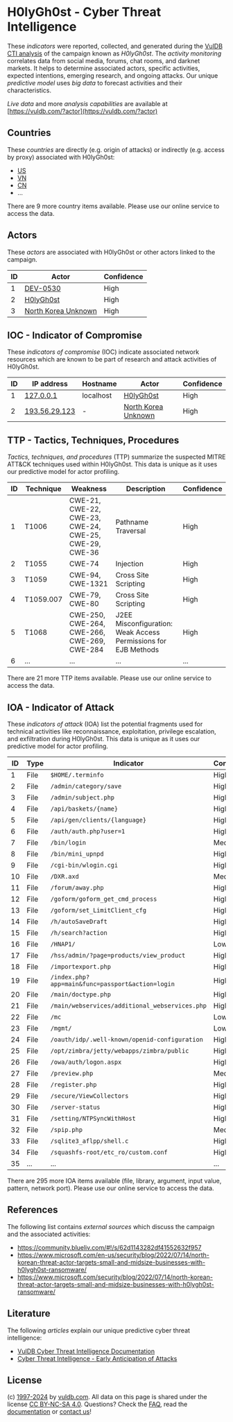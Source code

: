 # H0lyGh0st - Cyber Threat Intelligence

These _indicators_ were reported, collected, and generated during the [VulDB CTI analysis](https://vuldb.com/?kb.cti) of the campaign known as _H0lyGh0st_. The _activity monitoring_ correlates data from social media, forums, chat rooms, and darknet markets. It helps to determine associated actors, specific activities, expected intentions, emerging research, and ongoing attacks. Our unique _predictive model_ uses _big data_ to forecast activities and their characteristics.

_Live data_ and more _analysis capabilities_ are available at [https://vuldb.com/?actor](https://vuldb.com/?actor)

## Countries

These _countries_ are directly (e.g. origin of attacks) or indirectly (e.g. access by proxy) associated with H0lyGh0st:

* [US](https://vuldb.com/?country.us)
* [VN](https://vuldb.com/?country.vn)
* [CN](https://vuldb.com/?country.cn)
* ...

There are 9 more country items available. Please use our online service to access the data.

## Actors

These _actors_ are associated with H0lyGh0st or other actors linked to the campaign.

ID | Actor | Confidence
-- | ----- | ----------
1 | [DEV-0530](https://vuldb.com/?actor.dev-0530) | High
2 | [H0lyGh0st](https://vuldb.com/?actor.h0lygh0st) | High
3 | [North Korea Unknown](https://vuldb.com/?actor.north_korea_unknown) | High

## IOC - Indicator of Compromise

These _indicators of compromise_ (IOC) indicate associated network resources which are known to be part of research and attack activities of H0lyGh0st.

ID | IP address | Hostname | Actor | Confidence
-- | ---------- | -------- | ----- | ----------
1 | [127.0.0.1](https://vuldb.com/?ip.127.0.0.1) | localhost | [H0lyGh0st](https://vuldb.com/?actor.h0lygh0st) | High
2 | [193.56.29.123](https://vuldb.com/?ip.193.56.29.123) | - | [North Korea Unknown](https://vuldb.com/?actor.north_korea_unknown) | High

## TTP - Tactics, Techniques, Procedures

_Tactics, techniques, and procedures_ (TTP) summarize the suspected MITRE ATT&CK techniques used within H0lyGh0st. This data is unique as it uses our predictive model for actor profiling.

ID | Technique | Weakness | Description | Confidence
-- | --------- | -------- | ----------- | ----------
1 | T1006 | CWE-21, CWE-22, CWE-23, CWE-24, CWE-25, CWE-29, CWE-36 | Pathname Traversal | High
2 | T1055 | CWE-74 | Injection | High
3 | T1059 | CWE-94, CWE-1321 | Cross Site Scripting | High
4 | T1059.007 | CWE-79, CWE-80 | Cross Site Scripting | High
5 | T1068 | CWE-250, CWE-264, CWE-266, CWE-269, CWE-284 | J2EE Misconfiguration: Weak Access Permissions for EJB Methods | High
6 | ... | ... | ... | ...

There are 21 more TTP items available. Please use our online service to access the data.

## IOA - Indicator of Attack

These _indicators of attack_ (IOA) list the potential fragments used for technical activities like reconnaissance, exploitation, privilege escalation, and exfiltration during H0lyGh0st. This data is unique as it uses our predictive model for actor profiling.

ID | Type | Indicator | Confidence
-- | ---- | --------- | ----------
1 | File | `$HOME/.terminfo` | High
2 | File | `/admin/category/save` | High
3 | File | `/admin/subject.php` | High
4 | File | `/api/baskets/{name}` | High
5 | File | `/api/gen/clients/{language}` | High
6 | File | `/auth/auth.php?user=1` | High
7 | File | `/bin/login` | Medium
8 | File | `/bin/mini_upnpd` | High
9 | File | `/cgi-bin/wlogin.cgi` | High
10 | File | `/DXR.axd` | Medium
11 | File | `/forum/away.php` | High
12 | File | `/goform/goform_get_cmd_process` | High
13 | File | `/goform/set_LimitClient_cfg` | High
14 | File | `/h/autoSaveDraft` | High
15 | File | `/h/search?action` | High
16 | File | `/HNAP1/` | Low
17 | File | `/hss/admin/?page=products/view_product` | High
18 | File | `/importexport.php` | High
19 | File | `/index.php?app=main&func=passport&action=login` | High
20 | File | `/main/doctype.php` | High
21 | File | `/main/webservices/additional_webservices.php` | High
22 | File | `/mc` | Low
23 | File | `/mgmt/` | Low
24 | File | `/oauth/idp/.well-known/openid-configuration` | High
25 | File | `/opt/zimbra/jetty/webapps/zimbra/public` | High
26 | File | `/owa/auth/logon.aspx` | High
27 | File | `/preview.php` | Medium
28 | File | `/register.php` | High
29 | File | `/secure/ViewCollectors` | High
30 | File | `/server-status` | High
31 | File | `/setting/NTPSyncWithHost` | High
32 | File | `/spip.php` | Medium
33 | File | `/sqlite3_aflpp/shell.c` | High
34 | File | `/squashfs-root/etc_ro/custom.conf` | High
35 | ... | ... | ...

There are 295 more IOA items available (file, library, argument, input value, pattern, network port). Please use our online service to access the data.

## References

The following list contains _external sources_ which discuss the campaign and the associated activities:

* https://community.blueliv.com/#!/s/62d1143282df41552632f957
* https://www.microsoft.com/en-us/security/blog/2022/07/14/north-korean-threat-actor-targets-small-and-midsize-businesses-with-h0lygh0st-ransomware/
* https://www.microsoft.com/security/blog/2022/07/14/north-korean-threat-actor-targets-small-and-midsize-businesses-with-h0lygh0st-ransomware/

## Literature

The following _articles_ explain our unique predictive cyber threat intelligence:

* [VulDB Cyber Threat Intelligence Documentation](https://vuldb.com/?kb.cti)
* [Cyber Threat Intelligence - Early Anticipation of Attacks](https://www.scip.ch/en/?labs.20201022)

## License

(c) [1997-2024](https://vuldb.com/?kb.changelog) by [vuldb.com](https://vuldb.com/?kb.about). All data on this page is shared under the license [CC BY-NC-SA 4.0](https://creativecommons.org/licenses/by-nc-sa/4.0/). Questions? Check the [FAQ](https://vuldb.com/?kb.faq), read the [documentation](https://vuldb.com/?kb) or [contact us](https://vuldb.com/?contact)!
